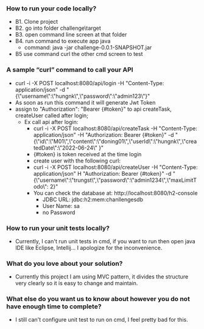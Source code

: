 ### How to run your code locally?

- B1. Clone project
- B2. go into folder challenge\target
- B3. open command line screen at that folder
- B4. run command to execute app java
   - command: java -jar challenge-0.0.1-SNAPSHOT.jar
- B5 use command curl the other cmd screen to test

### A sample “curl” command to call your API

- curl -i -X POST localhost:8080/api/login -H "Content-Type: application/json" -d "{\\"username\\":\\"hungnk\\",\\"password\\":\\"admin123\\"}"
- As soon as run this command it will generate Jwt Token
- assign to "Authorization": "Bearer {#token}" to api createTask, createUser called after login;
  - Ex call api after login: 
    - curl -i -X POST localhost:8080/api/createTask -H "Content-Type: application/json" -H "Authorization: Bearer {#token}" -d "{\\"id\\":\\"M01\\",\\"content\\":\\"doning01\\",\\"userId\\":\\"hungnk\\",\\"createdDate\\":\\"2022-06-24\\" }"
    - {#token} is token received at the time login
    - create user with the following curl: 
	- curl -i -X POST localhost:8080/api/createUser -H "Content-Type: application/json" H "Authorization: Bearer {#token}" -d "{\\"username\\":\\"trungst\\",\\"password\\":\\"admin1234\\",\\"maxLimitTodo\\": 2}"
    - You can check the database at: http://localhost:8080/h2-console
	   - JDBC URL: jdbc:h2:mem:chanllengesdb
	   - User Name: sa
	   - no Password

### How to run your unit tests locally?

- Currently, I can't run unit tests in cmd, if you want to run then open java IDE like Eclipse, Intellij... I apologize for the inconvenience.

### What do you love about your solution?

- Currently this project I am using MVC pattern, it divides the structure very clearly so it is easy to change and maintain.

### What else do you want us to know about however you do not have enough time to complete?

   - I still can't configure unit test to run on cmd, I feel pretty bad for this.
